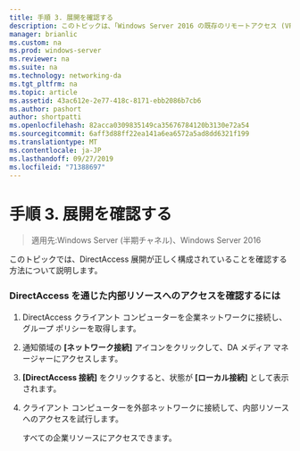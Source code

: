 ```yaml
---
title: 手順 3. 展開を確認する
description: このトピックは、「Windows Server 2016 の既存のリモートアクセス (VPN) 展開に DirectAccess を追加する」の一部です。
manager: brianlic
ms.custom: na
ms.prod: windows-server
ms.reviewer: na
ms.suite: na
ms.technology: networking-da
ms.tgt_pltfrm: na
ms.topic: article
ms.assetid: 43ac612e-2e77-418c-8171-ebb2086b7cb6
ms.author: pashort
author: shortpatti
ms.openlocfilehash: 82acca0309835149ca35676784120b3130e72a54
ms.sourcegitcommit: 6aff3d88ff22ea141a6ea6572a5ad8dd6321f199
ms.translationtype: MT
ms.contentlocale: ja-JP
ms.lasthandoff: 09/27/2019
ms.locfileid: "71388697"
---
```

# <a name="step-3-verify-the-deployment"></a>手順 3. 展開を確認する

>適用先:Windows Server (半期チャネル)、Windows Server 2016

このトピックでは、DirectAccess 展開が正しく構成されていることを確認する方法について説明します。  
  
### <a name="to-verify-access-to-internal-resources-through-directaccess"></a>DirectAccess を通じた内部リソースへのアクセスを確認するには  
  
1.  DirectAccess クライアント コンピューターを企業ネットワークに接続し、グループ ポリシーを取得します。  
  
2.  通知領域の **[ネットワーク接続]** アイコンをクリックして、DA メディア マネージャーにアクセスします。  
  
3.  **[DirectAccess 接続]** をクリックすると、状態が **[ローカル接続]** として表示されます。  
  
4.  クライアント コンピューターを外部ネットワークに接続して、内部リソースへのアクセスを試行します。  
  
    すべての企業リソースにアクセスできます。  
  


